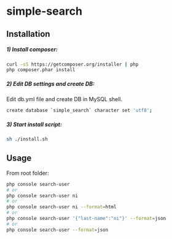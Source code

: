 # simple-search

Installation
------------

##### 1) Install composer:
```bash
curl -sS https://getcomposer.org/installer | php
php composer.phar install
```

##### 2) Edit DB settings and create DB:
Edit db.yml file and create DB in MySQL shell.


```bash
create database `simple_search` character set 'utf8';
```

##### 3) Start install script:


```bash
sh ./install.sh
```

Usage
-----

From root folder:

```bash
php console search-user
# or
php console search-user ni
# or
php console search-user ni --format=html
# or
php console search-user '{"last-name":"ni"}' --format=json
# or
php console search-user --format=json
```
